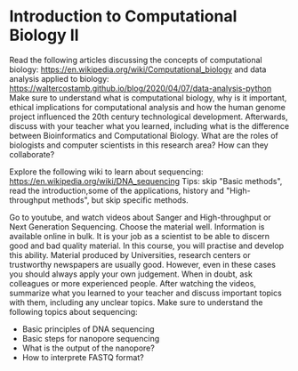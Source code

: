 # Introduction to Computational Biology II

Read the following articles discussing the concepts of computational biology: https://en.wikipedia.org/wiki/Computational_biology and data analysis applied to biology: https://waltercostamb.github.io/blog/2020/04/07/data-analysis-python Make sure to understand what is computational biology, why is it important, ethical implications for computational analysis and how the human genome project influenced the 20th century technological development. Afterwards, discuss with your teacher what you learned, including what is the difference between Bioinformatics and Computational Biology. What are the roles of biologists and computer scientists in this research area? How can they collaborate? 

Explore the following wiki to learn about sequencing: https://en.wikipedia.org/wiki/DNA_sequencing Tips: skip "Basic methods", read the introduction,some of the applications,
history and "High-throughput methods", but skip specific methods.

Go to youtube, and watch videos about Sanger and High-throughput or Next Generation Sequencing. Choose the material well. Information is available online in bulk. 
It is your job as a scientist to be able to discern good and bad quality material. In this course, you will practise and develop this ability. Material produced by Universities, research centers or trustworthy newspapers are usually good. However, even in these cases you should always apply your own judgement. When in doubt, ask colleagues or more experienced people. After watching the videos, summarize what you learned to your teacher and discuss important topics with them, including any unclear topics. Make sure to understand the following topics about sequencing:

- Basic principles of DNA sequencing
- Basic steps for nanopore sequencing
- What is the output of the nanopore?
- How to interprete FASTQ format?
